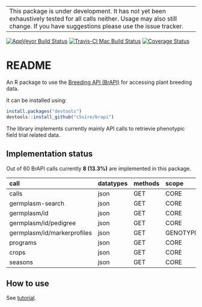
<!-- README.md is generated from README.Rmd. Please edit that file -->
|                                                                                                                                                                                      |
|--------------------------------------------------------------------------------------------------------------------------------------------------------------------------------------|
| This package is under development. It has not yet been exhaustively tested for all calls neither. Usage may also still change. If you have suggestions please use the issue tracker. |

[![AppVeyor Build Status](https://ci.appveyor.com/api/projects/status/github/c5sire/brapi?branch=master&svg=true)](https://ci.appveyor.com/project/c5sire/brapi) [![Travis-CI Mac Build Status](https://travis-ci.org/c5sire/brapi.svg?branch=master&label=Mac%20OSX)](https://travis-ci.org/c5sire/brapi) [![Coverage Status](https://img.shields.io/codecov/c/github/c5sire/brapi/master.svg)](https://codecov.io/github/c5sire/brapi?branch=master)

README
======

An R package to use the [Breeding API (BrAPI)](http://docs.brapi.apiary.io) for accessing plant breeding data.

It can be installed using:

``` r
install.packages("devtools")
devtools::install_github("c5sire/brapi")
```

The library implements currently mainly API calls to retrievie phenotypic field trial related data.

Implementation status
---------------------

Out of 60 BrAPI calls currently **8 (13.3%)** are implemented in this package.

| call                        | datatypes | methods | scope      |
|:----------------------------|:----------|:--------|:-----------|
| calls                       | json      | GET     | CORE       |
| germplasm-search            | json      | GET     | CORE       |
| germplasm/id                | json      | GET     | CORE       |
| germplasm/id/pedigree       | json      | GET     | CORE       |
| germplasm/id/markerprofiles | json      | GET     | GENOTYPING |
| programs                    | json      | GET     | CORE       |
| crops                       | json      | GET     | CORE       |
| seasons                     | json      | GET     | CORE       |

How to use
----------

See [tutorial](https://github.com/c5sire/brapi/blob/master/vignettes/tutorial.md).
